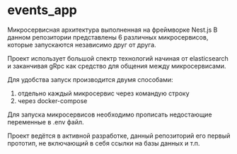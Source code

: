 # events_app

Микросервисная архитектура выполненная на фреймворке Nest.js
В данном репозитории представлены 6 различных микросервисов, которые запускаются независимо друг от друга.

Проект использует большой спектр технологий начиная от elasticsearch и заканчивая gRpc как средство для общения между микросервисами.

Для удобства запуск производится двумя способами: 
1) отдельно каждый микросервис через командую строку
2) через docker-compose

Для запуска микросервисов необходимо прописать недостающие переменные в .env файл.

Проект ведётся в активной разработке, данный репозиторий его первый прототип, не включающий в себя ссылки на базы данных и т.п.
